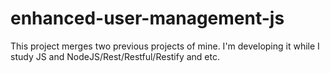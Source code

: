 # enhanced-user-management-js
This project merges two previous projects of mine. I'm developing it while I study JS and NodeJS/Rest/Restful/Restify and etc.
